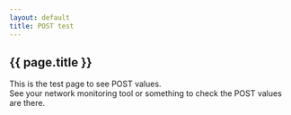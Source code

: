 ```yaml
---
layout: default
title: POST test
---
```


## {{ page.title }}

This is the test page to see POST values.  
See your network monitoring tool or something to check the POST values are there.
